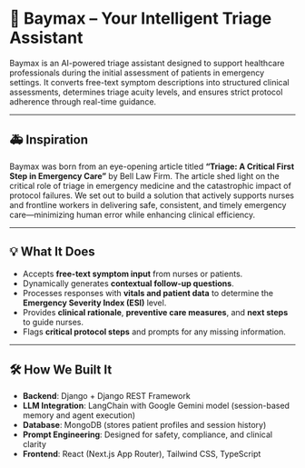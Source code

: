 # 🤖 Baymax – Your Intelligent Triage Assistant

Baymax is an AI-powered triage assistant designed to support healthcare professionals during the initial assessment of patients in emergency settings. It converts free-text symptom descriptions into structured clinical assessments, determines triage acuity levels, and ensures strict protocol adherence through real-time guidance.

---

## 🚑 Inspiration

Baymax was born from an eye-opening article titled **“Triage: A Critical First Step in Emergency Care”** by Bell Law Firm. The article shed light on the critical role of triage in emergency medicine and the catastrophic impact of protocol failures. We set out to build a solution that actively supports nurses and frontline workers in delivering safe, consistent, and timely emergency care—minimizing human error while enhancing clinical efficiency.

---

## 💡 What It Does

- Accepts **free-text symptom input** from nurses or patients.
- Dynamically generates **contextual follow-up questions**.
- Processes responses with **vitals and patient data** to determine the **Emergency Severity Index (ESI)** level.
- Provides **clinical rationale**, **preventive care measures**, and **next steps** to guide nurses.
- Flags **critical protocol steps** and prompts for any missing information.

---

## 🛠️ How We Built It

- **Backend**: Django + Django REST Framework
- **LLM Integration**: LangChain with Google Gemini model (session-based memory and agent execution)
- **Database**: MongoDB (stores patient profiles and session history)
- **Prompt Engineering**: Designed for safety, compliance, and clinical clarity
- **Frontend**: React (Next.js App Router), Tailwind CSS, TypeScript






